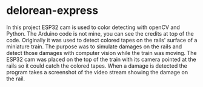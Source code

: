 # delorean-express
In this project ESP32 cam is used to color detecting with openCV and Python. The Arduino code is not mine, you can see the credits at top of the code.
Originally it was used to detect colored tapes on the rails' surface of a miniature train. The purpose was to simulate damages on the rails and detect those damages with computer vision while the train was moving. The ESP32 cam was placed on the top of the train with its camera pointed at the rails so it could catch the colored tapes. When a damage is detected the program takes a screenshot of the video stream showing the damage on the rail.
